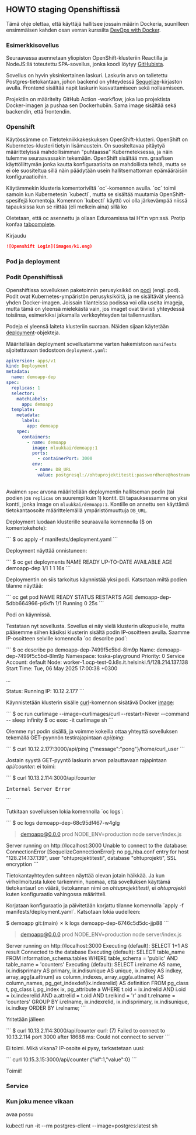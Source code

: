 ## HOWTO staging Openshiftissä

Tämä ohje olettaa, että käyttäjä hallitsee jossain määrin Dockeria, suunilleen ensimmäisen kahden osan verran kurssilta [DevOps with Docker](https://courses.mooc.fi/org/uh-cs/courses/devops-with-docker).

### Esimerkkisovellus

Seuraavassa asennetaan yliopiston OpenShift-klusteriin Reactilla ja NodeJS:llä toteutettu SPA-sovellus, jonka koodi löytyy [GitHubista](https://github.com/mluukkai/openshift-demo).

Sovellus on hyvin yksinkertainen laskuri. Laskurin arvo on talletettu Postgres-tietokantaan, johon backend on yhteydessä [Sequelize](https://sequelize.org/)-kirjaston avulla. Frontend sisältää napit laskurin kasvattamiseen sekä nollaamiseen.

Projektiin on määritelty GitHub Action -workflow, joka luo projektista Docker-imagen ja pushaa sen Dockerhubiin. Sama image sisältää sekä backendin, että frontendin.

### Openshift

Käytössämme on Tietotekniikkakeskuksen OpenShift-klusteri. OpenShift on Kubernetes-klusteri tietyin lisämaustein. On suositeltavaa pitäytyä määrittelyissä mahdollisimman "puhtaassa" Kuberneteksessa, ja näin tulemme seuraavassakin tekemään. OpenShift sisältää mm. graafisen käyttöliittymän jonka kautta konfiguraatioita on mahdollista tehdä, mutta se ei ole suositeltua sillä näin päädytään usein hallitsemattoman epämääräisiin konfiguraatioihin.

Käytämmekin klusteria komentoriviltä ´oc´-komennon avulla. ´oc´ toimii samoin kun Kubernetesin ´kubectl´, mutta se sisältää muutamia OpenShift-spesifejä komentoja. Komennon ´kubectl´ käyttö voi olla järkevämpää niissä tapauksissa kun se riittää (eli melkein aina) sillä ko

Oletetaan, että oc asennettu ja ollaan Eduroamissa tai HY:n vpn:ssä. Protip konfaa [tabcomplete](https://docs.redhat.com/en/documentation/openshift_container_platform/4.9/html/cli_tools/openshift-cli-oc#cli-enabling-tab-completion).

Kirjaudu

```markdown
![Openshift Login](images/k1.ong)
```

### Pod ja deployment

### Podit Openshiftissä

Openshiftissa sovelluksen paketoinnin perusyksikkö on [podi](https://kubernetes.io/docs/concepts/workloads/pods/) (engl. pod). Podit ovat Kubernetes-ympäristön perusyksiköitä, ja ne sisältävät yleensä yhden Docker-imagen. Joissain tilanteissa podissa voi olla useita imageja, mutta tämä on yleensä mielekästä vain, jos imaget ovat tiiviisti yhteydessä toisiinsa, esimerkiksi jakamalla verkkoyhteyden tai tallennustilan.

Podeja ei yleensä laiteta klusteriin suoraan. Näiden sijaan käytetään [deployment](https://kubernetes.io/docs/concepts/workloads/controllers/deployment/)-objekteja.

Määritellään deployment sovellustamme varten hakemistoon `manifests` sijoitettavaan tiedostoon `deployment.yaml`:


```yaml
apiVersion: apps/v1
kind: Deployment
metadata:
  name: demoapp-dep
spec:
  replicas: 1
  selector:
    matchLabels:
      app: demoapp
  template:
    metadata:
      labels:
        app: demoapp
    spec:
      containers:
        - name: demoapp
          image: mluukkai/demoapp:1
          ports:
            - containerPort: 3000
          env:
           - name: DB_URL
            value: postgresql://ohtuprojektitesti:passwordhere@hostnamehere:5432/ohtuprojekti?targetServerType=primary&ssl=true
    
```

Avaimen `spec` arvona määritellään deploymentin hallitseman podin (tai podien jos `replicas` on suurempi kuin 1) kontit. Eli tapauksessamme on yksi kontti, jonka image on `mluukkai/demoapp:1`. Kontille on annettu sen käyttämä tietokantaosoite määrittelemällä ympäristömuuttuja `DB_URL`.

Deployment luodaan klusterille seuraavalla komennolla ($ on komentokehote):

´´´
$ oc apply -f manifests/deployment.yaml
´´´

Deployment näyttää onnistuneen:

´´´
$ oc get deployments
NAME          READY   UP-TO-DATE   AVAILABLE   AGE
demoapp-dep   1/1     1            1           16s
´´´

Deploymentin on siis tarkoitus käynnistää yksi podi. Katsotaan miltä podien tilanne näyttää:

´´´
oc get pod
NAME                           READY   STATUS    RESTARTS   AGE
demoapp-dep-5dbb664966-p6kfh   1/1     Running   0          25s
´´´

Podi on käynnissä.

Testataan nyt sovellusta. Sovellus ei näy vielä klusterin ulkopuolelle, mutta pääsemme siihen käsiksi klusterin sisältä podin IP-osoitteen avulla. Saamme IP-osoitteen selville komennolla ´oc describe pod´:

´´´
$ oc describe po demoapp-dep-7499f5c5bd-8lm9p
Name:             demoapp-dep-7499f5c5bd-8lm9p
Namespace:        toska-playground
Priority:         0
Service Account:  default
Node:             worker-1.ocp-test-0.k8s.it.helsinki.fi/128.214.137.138
Start Time:       Tue, 06 May 2025 17:00:38 +0300

...

Status:           Running
IP:               10.12.2.177
´´´

Käynnistetään klusterin sisälle [curl](https://curl.se/)-komennon sisätävä Docker [image](https://hub.docker.com/r/curlimages/curl):

´´´
$ oc run curlimage --image=curlimages/curl --restart=Never --command -- sleep infinity
$ oc exec -it curlimage sh
´´´

Olemme nyt podin sisällä, ja voimme kokeilla ottaa yhteyttä sovelluksen tekemällä GET-pyynnön testirajapintaan _api/ping_:

´´´
$ curl 10.12.2.177:3000/api/ping
{"message":"pong"}/home/curl_user 
´´´

Jostain syystä GET-pyyntö laskurin arvon palauttavaan rajapintaan _api/counter_: ei toimi:

´´´
$ curl 10.13.2.114:3000/api/counter
<!DOCTYPE html>
<html lang="en">
<head>
<meta charset="utf-8">
<title>Error</title>
</head>
<body>
<pre>Internal Server Error</pre>
</body>
</html>
´´´

Tutkitaan sovelluksen lokia komennolla ´oc logs´:

´´´
$ oc logs demoapp-dep-68c95df467-w4glg

> demoapp@0.0.0 prod
> NODE_ENV=production node server/index.js

Server running on http://localhost:3000
Unable to connect to the database: ConnectionError [SequelizeConnectionError]: no pg_hba.conf entry for host "128.214.137.139", user "ohtuprojektitesti", database "ohtuprojekti", SSL encryption
´´´

Tietokantayhteyden suhteen näyttää olevan jotain häikkää. Ja kun virheilmoitusta lukee tarkemmin, huomaa, että sovelluksen käyttämä tietokantaurl on väärä, tietokannan nimi on _ohtuprojektitesti_, ei _ohtuprojekti_ kuten konfiguraatio vahingossa määritteli.

Korjataan konfiguraatio ja päivitetään korjattu tilanne komennolla ´apply -f manifests/deployment.yaml´. Katsotaan lokia uudelleen:


$ demoapp git:(main) ✗ k logs demoapp-dep-6746c5d5dc-jjp88
´´´
> demoapp@0.0.0 prod
> NODE_ENV=production node server/index.js

Server running on http://localhost:3000
Executing (default): SELECT 1+1 AS result
Connected to the database
Executing (default): SELECT table_name FROM information_schema.tables WHERE table_schema = 'public' AND table_name = 'counters'
Executing (default): SELECT i.relname AS name, ix.indisprimary AS primary, ix.indisunique AS unique, ix.indkey AS indkey, array_agg(a.attnum) as column_indexes, array_agg(a.attname) AS column_names, pg_get_indexdef(ix.indexrelid) AS definition FROM pg_class t, pg_class i, pg_index ix, pg_attribute a WHERE t.oid = ix.indrelid AND i.oid = ix.indexrelid AND a.attrelid = t.oid AND t.relkind = 'r' and t.relname = 'counters' GROUP BY i.relname, ix.indexrelid, ix.indisprimary, ix.indisunique, ix.indkey ORDER BY i.relname;
´´´

Yritetään jälleen

´´´
$ curl 10.13.2.114:3000/api/counter
curl: (7) Failed to connect to 10.13.2.114 port 3000 after 18688 ms: Could not connect to server
´´´

Ei toimi. Mikä vikana? IP-osoite ei pysy, tarkastetaan uusi:

´´´
curl 10.15.3.15:3000/api/counter
{"id":1,"value":0}
´´´

Toimii!





### Service


### Kun joku menee vikaan

avaa possu

kubectl run -it --rm postgres-client --image=postgres:latest sh
